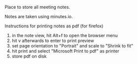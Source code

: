 Place to store all meeting notes.

Notes are taken using minutes.io. 

Instructions for printing notes as pdf (for firefox)

1. in the note view, hit Alt+f to open the browser menu
1. hit v afterwards to enter to print preview
1. set page orientation to "Portrait" and scale to "Shrink to fit"
1. hit print and select "Microsoft Print to pdf" as printer
1. store pdf on disk
